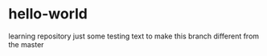 # hello-world
learning repository
just some testing text to make this branch different from the master 
